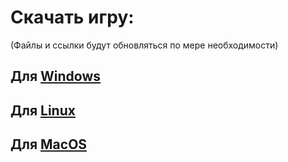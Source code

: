 # Скачать игру:
(Файлы и ссылки будут обновляться по мере необходимости)
## Для [Windows](https://github.com/sanyagribanov/VN/raw/main/Game%20files/Noventure-1.0-dists/Noventure-1.0-win.zip)
## Для [Linux](https://disk.yandex.ru/d/u7vK6NfPXpHQ-A)
## Для [MacOS](https://github.com/sanyagribanov/VN/raw/main/Game%20files/Noventure-1.0-dists/Noventure-1.0-mac.zip)
